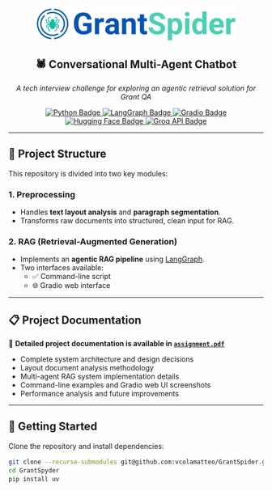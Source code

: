 <p align="center">
  <img src="RAG/images/logo2.png" alt="GrantSpyder Logo" width="400"/>
</p>

<h2 align="center">🕷️ Conversational Multi-Agent Chatbot</h2>

<p align="center">
  <em>A tech interview challenge for exploring an agentic retrieval solution for Grant QA</em>
</p>

<p align="center">
  <a href="https://www.python.org/downloads/">
    <img src="https://img.shields.io/badge/Python-3.10%2B-blue.svg" alt="Python Badge"/>
  </a>
  <a href="https://python.langchain.com/docs/langgraph/">
    <img src="https://img.shields.io/badge/LangGraph-enabled-purple" alt="LangGraph Badge"/>
  </a>
  <a href="https://www.gradio.app/">
    <img src="https://img.shields.io/badge/Gradio-powered-orange?logo=gradio" alt="Gradio Badge"/>
  </a>
  <a href="https://huggingface.co/">
    <img src="https://img.shields.io/badge/HuggingFace-Transformers-yellow?logo=huggingface" alt="Hugging Face Badge"/>
  </a>
  <a href="https://groq.com/">
    <img src="https://img.shields.io/badge/Groq-API-red" alt="Groq API Badge"/>
  </a>
</p>

---

## 🧰 Project Structure

This repository is divided into two key modules:

### 1. **Preprocessing**
- Handles **text layout analysis** and **paragraph segmentation**.
- Transforms raw documents into structured, clean input for RAG.

### 2. **RAG (Retrieval-Augmented Generation)**
- Implements an **agentic RAG pipeline** using [LangGraph](https://python.langchain.com/docs/langgraph/).
- Two interfaces available:
  - ✅ Command-line script
  - 🌐 Gradio web interface

---

## 📋 Project Documentation

📄 **Detailed project documentation is available in [`assignment.pdf`](report.pdf)** 
- Complete system architecture and design decisions
- Layout document analysis methodology
- Multi-agent RAG system implementation details
- Command-line examples and Gradio web UI screenshots
- Performance analysis and future improvements

---


## 🚀 Getting Started

Clone the repository and install dependencies:

```bash
git clone --recurse-submodules git@github.com:vcolamatteo/GrantSpider.git
cd GrantSpyder
pip install uv
